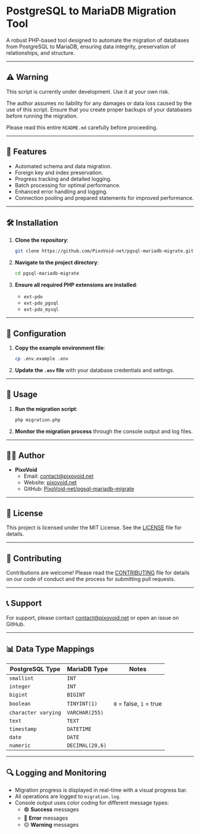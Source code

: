 # PostgreSQL to MariaDB Migration Tool

A robust PHP-based tool designed to automate the migration of databases from PostgreSQL to MariaDB, ensuring data integrity, preservation of relationships, and structure.

---

## ⚠️ Warning

This script is currently under development. Use it at your own risk.

The author assumes no liability for any damages or data loss caused by the use of this script. Ensure that you create proper backups of your databases before running the migration.

Please read this entire `README.md` carefully before proceeding.

---

## 🚀 Features

- Automated schema and data migration.
- Foreign key and index preservation.
- Progress tracking and detailed logging.
- Batch processing for optimal performance.
- Enhanced error handling and logging.
- Connection pooling and prepared statements for improved performance.

---

## 🛠️ Installation

1. **Clone the repository**:
   ```bash
   git clone https://github.com/PixoVoid-net/pgsql-mariadb-migrate.git
   ```

2. **Navigate to the project directory**:
   ```bash
   cd pgsql-mariadb-migrate
   ```

3. **Ensure all required PHP extensions are installed**:
   - `ext-pdo`
   - `ext-pdo_pgsql`
   - `ext-pdo_mysql`

---

## 🔧 Configuration

1. **Copy the example environment file**:
   ```bash
   cp .env.example .env
   ```

2. **Update the `.env` file** with your database credentials and settings.

---

## 🚀 Usage

1. **Run the migration script**:
   ```bash
   php migration.php
   ```

2. **Monitor the migration process** through the console output and log files.

---

## 👨‍💻 Author

- **PixoVoid**  
  - Email: [contact@pixovoid.net](mailto:contact@pixovoid.net)  
  - Website: [pixovoid.net](https://pixovoid.net)  
  - GitHub: [PixoVoid-net/pgsql-mariadb-migrate](https://github.com/PixoVoid-net/pgsql-mariadb-migrate)

---

## 📜 License

This project is licensed under the MIT License. See the [LICENSE](LICENSE) file for details.

---

## 🤝 Contributing

Contributions are welcome! Please read the [CONTRIBUTING](CONTRIBUTING.md) file for details on our code of conduct and the process for submitting pull requests.

---

## 📞 Support

For support, please contact [contact@pixovoid.net](mailto:contact@pixovoid.net) or open an issue on GitHub.

---

## 📊 Data Type Mappings

| PostgreSQL Type        | MariaDB Type        | Notes                               |
|------------------------|---------------------|-------------------------------------|
| `smallint`             | `INT`               |                                     |
| `integer`              | `INT`               |                                     |
| `bigint`               | `BIGINT`            |                                     |
| `boolean`              | `TINYINT(1)`        | `0` = false, `1` = true             |
| `character varying`    | `VARCHAR(255)`      |                                     |
| `text`                 | `TEXT`              |                                     |
| `timestamp`            | `DATETIME`          |                                     |
| `date`                 | `DATE`              |                                     |
| `numeric`              | `DECIMAL(20,6)`     |                                     |

---

## 🔍 Logging and Monitoring

- Migration progress is displayed in real-time with a visual progress bar.
- All operations are logged to `migration.log`.
- Console output uses color coding for different message types:
  - 🟢 **Success** messages
  - 🔴 **Error** messages
  - 🟡 **Warning** messages
